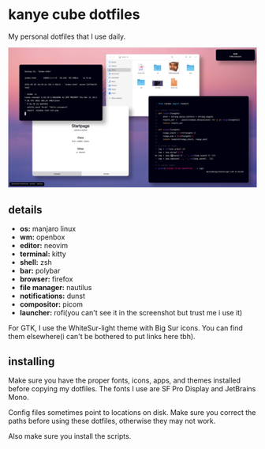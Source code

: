 # kanye cube dotfiles

My personal dotfiles that I use daily. 

![screenshot](/media/screenshot.png)

## details

- **os:** manjaro linux
- **wm:** openbox
- **editor:** neovim
- **terminal:** kitty
- **shell:** zsh
- **bar:** polybar
- **browser:** firefox
- **file manager:** nautilus
- **notifications:** dunst
- **compositor:** picom
- **launcher:** rofi(you can't see it in the screenshot but trust me i use it)

For GTK, I use the WhiteSur-light theme with Big Sur icons. You can find them elsewhere(i can't be bothered to put links here tbh).

## installing

Make sure you have the proper fonts, icons, apps, and themes installed before copying my dotfiles. The fonts I use are SF Pro Display and JetBrains Mono.

Config files sometimes point to locations on disk. Make sure you correct the paths before using these dotfiles, otherwise they may not work.

Also make sure you install the scripts.

